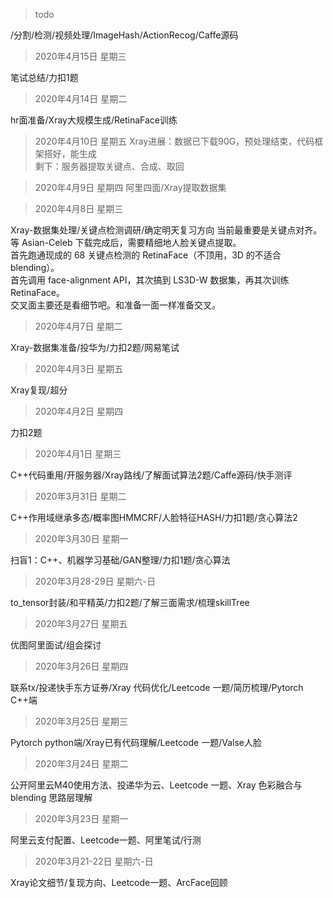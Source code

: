 
> todo

/分割/检测/视频处理/ImageHash/ActionRecog/Caffe源码

> 2020年4月15日 星期三

笔试总结/力扣1题

> 2020年4月14日 星期二

hr面准备/Xray大规模生成/RetinaFace训练

> 2020年4月10日 星期五
Xray进展：数据已下载90G，预处理结束，代码框架搭好，能生成  
剩下：服务器提取关键点、合成、取回


> 2020年4月9日 星期四
阿里四面/Xray提取数据集

> 2020年4月8日 星期三

Xray-数据集处理/关键点检测调研/确定明天复习方向
当前最重要是关键点对齐。等 Asian-Celeb 下载完成后，需要精细地人脸关键点提取。  
首先跑通现成的 68 关键点检测的 RetinaFace（不顶用，3D 的不适合 blending）。  
首先调用 face-alignment API，其次搞到 LS3D-W 数据集，再其次训练 RetinaFace。   
交叉面主要还是看细节吧。和准备一面一样准备交叉。

> 2020年4月7日 星期二

Xray-数据集准备/投华为/力扣2题/网易笔试

> 2020年4月3日 星期五

Xray复现/超分

> 2020年4月2日 星期四  

力扣2题

> 2020年4月1日 星期三

C++代码重用/开服务器/Xray路线/了解面试算法2题/Caffe源码/快手测评

> 2020年3月31日 星期二

C++作用域继承多态/概率图HMMCRF/人脸特征HASH/力扣1题/贪心算法2

> 2020年3月30日 星期一

扫盲1：C++、机器学习基础/GAN整理/力扣1题/贪心算法

> 2020年3月28-29日 星期六-日

to_tensor封装/和平精英/力扣2题/了解三面需求/梳理skillTree

> 2020年3月27日 星期五

优图阿里面试/组会探讨

> 2020年3月26日 星期四

联系tx/投递快手东方证券/Xray 代码优化/Leetcode 一题/简历梳理/Pytorch C++端

> 2020年3月25日 星期三

Pytorch python端/Xray已有代码理解/Leetcode 一题/Valse人脸

> 2020年3月24日 星期二

公开阿里云M40使用方法、投递华为云、Leetcode 一题、Xray 色彩融合与 blending 思路层理解

> 2020年3月23日 星期一

阿里云支付配置、Leetcode一题、阿里笔试/行测

> 2020年3月21-22日 星期六-日    

Xray论文细节/复现方向、Leetcode一题、ArcFace回顾
